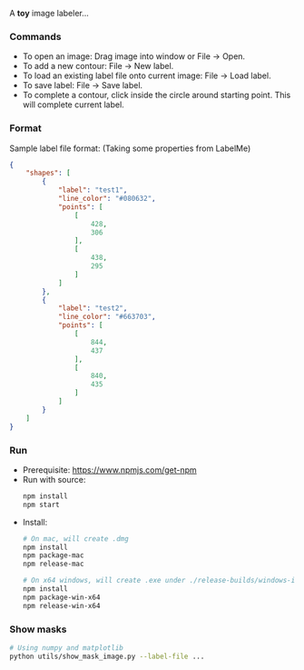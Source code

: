 A **toy** image labeler...

### Commands
- To open an image: Drag image into window or File -> Open.
- To add a new contour: File -> New label.
- To load an existing label file onto current image: File -> Load label.
- To save label: File -> Save label.
- To complete a contour, click inside the circle around starting point. This will complete current label.

### Format
Sample label file format: (Taking some properties from LabelMe)
```json
{
    "shapes": [
        {
            "label": "test1",
            "line_color": "#080632",
            "points": [
                [
                    428,
                    306
                ],
                [
                    438,
                    295
                ]
            ]
        },
        {
            "label": "test2",
            "line_color": "#663703",
            "points": [
                [
                    844,
                    437
                ],
                [
                    840,
                    435
                ]
            ]
        }
    ]
}
```
### Run
- Prerequisite: https://www.npmjs.com/get-npm
- Run with source:
  ```bash
  npm install
  npm start
  ```
- Install:
  ```bash
  # On mac, will create .dmg
  npm install
  npm package-mac
  npm release-mac
  ```
  ```bash
  # On x64 windows, will create .exe under ./release-builds/windows-installer
  npm install
  npm package-win-x64
  npm release-win-x64
  ```
### Show masks
```bash
# Using numpy and matplotlib
python utils/show_mask_image.py --label-file ...
``` 